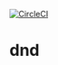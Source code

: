 [![CircleCI](https://circleci.com/gh/Maden51/dnd/tree/main.svg?style=svg)](https://circleci.com/gh/Maden51/dnd/tree/main)

# dnd